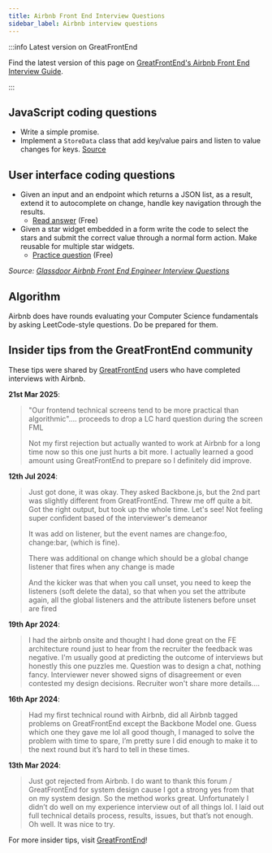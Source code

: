 ```yaml
---
title: Airbnb Front End Interview Questions
sidebar_label: Airbnb interview questions
---
```


:::info Latest version on GreatFrontEnd

Find the latest version of this page on [GreatFrontEnd's Airbnb Front End Interview Guide](https://www.greatfrontend.com/interviews/company/airbnb/questions-guides?utm_source=frontendinterviewhandbook&utm_medium=referral&gnrs=frontendinterviewhandbook).

:::

## JavaScript coding questions

- Write a simple promise.
- Implement a `StoreData` class that add key/value pairs and listen to value changes for keys. [Source](https://leetcode.com/discuss/interview-question/348436/Airbnb-or-Phone-Screen-or-Implement-StoreData-class)

## User interface coding questions

- Given an input and an endpoint which returns a JSON list, as a result, extend it to autocomplete on change, handle key navigation through the results.
  - [Read answer](https://www.greatfrontend.com/questions/system-design/autocomplete?utm_source=frontendinterviewhandbook&utm_medium=referral&gnrs=frontendinterviewhandbook) (Free)
- Given a star widget embedded in a form write the code to select the stars and submit the correct value through a normal form action. Make reusable for multiple star widgets.
  - [Practice question](https://www.greatfrontend.com/questions/user-interface/star-rating?utm_source=frontendinterviewhandbook&utm_medium=referral&gnrs=frontendinterviewhandbook) (Free)

_Source: [Glassdoor Airbnb Front End Engineer Interview Questions](https://www.glassdoor.sg/Interview/Airbnb-Front-End-Engineer-Interview-Questions-EI_IE391850.0,6_KO7,25.htm)_

## Algorithm

Airbnb does have rounds evaluating your Computer Science fundamentals by asking LeetCode-style questions. Do be prepared for them.

## Insider tips from the GreatFrontEnd community

These tips were shared by [GreatFrontEnd](https://www.greatfrontend.com/?utm_source=frontendinterviewhandbook&utm_medium=referral&gnrs=frontendinterviewhandbook) users who have completed interviews with Airbnb.

**21st Mar 2025**:

> "Our frontend technical screens tend to be more practical than algorithmic"....
> proceeds to drop a LC hard question during the screen FML
> 
> Not my first rejection but actually wanted to work at Airbnb for a long time now so this one just hurts a bit more. I actually learned a good amount using GreatFrontEnd to prepare so I definitely did improve.

**12th Jul 2024**:

> Just got done, it was okay. They asked Backbone.js, but the 2nd part was slightly different from GreatFrontEnd. Threw me off quite a bit. Got the right output, but took up the whole time. Let's see! Not feeling super confident based of the interviewer's demeanor 
> 
> It was add on listener, but the event names are change:foo, change:bar, (which is fine). 
> 
> There was additional on change which should be a global change listener that fires when any change is made
> 
> And the kicker was that when you call unset, you need to keep the listeners (soft delete the data), so that when you set the attribute again, all the global listeners and the attribute listeners before unset are fired

**19th Apr 2024**:

> I had the airbnb onsite and thought I had done great on the FE architecture round just to hear from the recruiter the feedback was negative. I'm usually good at predicting the outcome of interviews but honestly this one puzzles me. Question was to design a chat, nothing fancy. Interviewer never showed signs of disagreement or even contested my design decisions. Recruiter won't share more details....

**16th Apr 2024**:

> Had my first technical round with Airbnb, did all Airbnb tagged problems on GreatFrontEnd except the Backbone Model one. Guess which one they gave me lol all good though, I managed to solve the problem with time to spare, I’m pretty sure I did enough to make it to the next round but it’s hard to tell in these times.

**13th Mar 2024**:

> Just got rejected from Airbnb. I do want to thank this forum / GreatFrontEnd for system design cause I got a strong yes from that on my system design. So the method works great. Unfortunately I didn’t do well on my experience interview out of all things lol.
> I laid out full technical details process, results, issues, but that’s not enough. Oh well. It was nice to try.

For more insider tips, visit [GreatFrontEnd](https://www.greatfrontend.com/?utm_source=frontendinterviewhandbook&utm_medium=referral&gnrs=frontendinterviewhandbook)!
